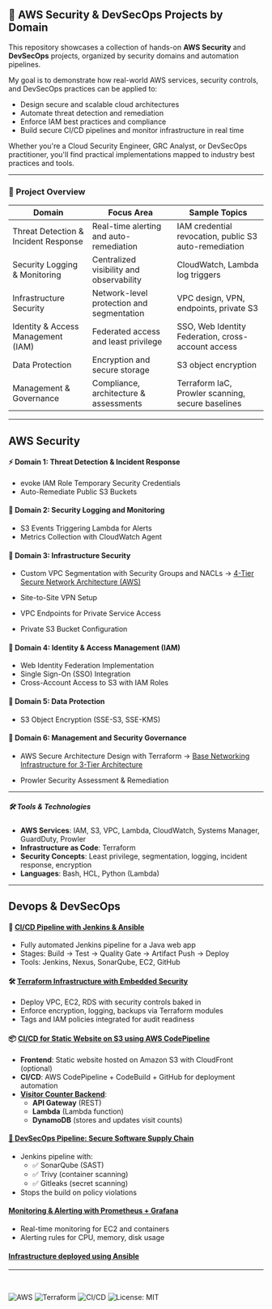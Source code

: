 ## 🔐 AWS Security & DevSecOps Projects by Domain

This repository showcases a collection of hands-on **AWS Security** and **DevSecOps** projects, organized by security domains and automation pipelines.

My goal is to demonstrate how real-world AWS services, security controls, and DevSecOps practices can be applied to:
- Design secure and scalable cloud architectures  
- Automate threat detection and remediation  
- Enforce IAM best practices and compliance  
- Build secure CI/CD pipelines and monitor infrastructure in real time  

Whether you're a Cloud Security Engineer, GRC Analyst, or DevSecOps practitioner, you'll find practical implementations mapped to industry best practices and tools.

---

### 🧭 Project Overview

| Domain | Focus Area | Sample Topics |
|--------|------------|---------------|
| Threat Detection & Incident Response | Real-time alerting and auto-remediation | IAM credential revocation, public S3 auto-remediation |
| Security Logging & Monitoring | Centralized visibility and observability | CloudWatch, Lambda log triggers |
| Infrastructure Security | Network-level protection and segmentation | VPC design, VPN, endpoints, private S3 |
| Identity & Access Management (IAM) | Federated access and least privilege | SSO, Web Identity Federation, cross-account access |
| Data Protection | Encryption and secure storage | S3 object encryption |
| Management & Governance | Compliance, architecture & assessments | Terraform IaC, Prowler scanning, secure baselines |


---


## AWS Security

#### ⚡ Domain 1: **Threat Detection & Incident Response**

- evoke IAM Role Temporary Security Credentials 
- Auto-Remediate Public S3 Buckets


#### 👮 Domain 2: **Security Logging and Monitoring**

- S3 Events Triggering Lambda for Alerts
- Metrics Collection with CloudWatch Agent


#### 🔐 Domain 3: **Infrastructure Security** 

- Custom VPC Segmentation with Security Groups and NACLs 
  → [4-Tier Secure Network Architecture (AWS)](https://github.com/KwesiLovesTech/Four-Tier-Secure-Network-Architecture-AWS-.git)

- Site-to-Site VPN Setup
- VPC Endpoints for Private Service Access
- Private S3 Bucket Configuration


#### 🔑 Domain 4: **Identity & Access Management (IAM)**

- Web Identity Federation Implementation
- Single Sign-On (SSO) Integration
- Cross-Account Access to S3 with IAM Roles


#### 💾 Domain 5: **Data Protection**

- S3 Object Encryption (SSE-S3, SSE-KMS)


#### 🏫 Domain 6: **Management and Security Governance**

- AWS Secure Architecture Design with Terraform
  → [Base Networking Infrastructure for 3-Tier Architecture]()

- Prowler Security Assessment & Remediation

---

##### 🛠️ Tools & Technologies

- **AWS Services**: IAM, S3, VPC, Lambda, CloudWatch, Systems Manager, GuardDuty, Prowler
- **Infrastructure as Code**: Terraform
- **Security Concepts**: Least privilege, segmentation, logging, incident response, encryption
- **Languages**: Bash, HCL, Python (Lambda)


----

## Devops  &  DevSecOps

#### 🔧  [**CI/CD Pipeline with Jenkins & Ansible**](https://github.com/KwesiLovesTech/jenkins-cicd-pipeline.git)
- Fully automated Jenkins pipeline for a Java web app  
- Stages: Build → Test → Quality Gate → Artifact Push → Deploy  
- Tools: Jenkins, Nexus, SonarQube, EC2, GitHub


#### 🛠️  [**Terraform Infrastructure with Embedded Security**]()
- Deploy VPC, EC2, RDS with security controls baked in  
- Enforce encryption, logging, backups via Terraform modules  
- Tags and IAM policies integrated for audit readiness

#### 📦 [**CI/CD for Static Website on S3 using AWS CodePipeline**](https://github.com/KwesiLovesTech/kwesilovestech.com-static-website-deploy.git)
- **Frontend**: Static website hosted on Amazon S3 with CloudFront (optional)
- **CI/CD**: AWS CodePipeline + CodeBuild + GitHub for deployment automation
- [**Visitor Counter Backend**](https://github.com/KwesiLovesTech/kwesilovestech.com-static-website-deploy.git):
  - **API Gateway** (REST)
  - **Lambda** (Lambda function)
  - **DynamoDB** (stores and updates visit counts)

#### [🚧 **DevSecOps Pipeline: Secure Software Supply Chain**]()
- Jenkins pipeline with:
  - ✅ SonarQube (SAST)
  - ✅ Trivy (container scanning)
  - ✅ Gitleaks (secret scanning)
- Stops the build on policy violations


#### [**Monitoring & Alerting with Prometheus + Grafana**](https://github.com/KwesiLovesTech/jenkins-cicd-pipeline.git)
- Real-time monitoring for EC2 and containers  
- Alerting rules for CPU, memory, disk usage  

#### [I**nfrastructure deployed using Ansible**]()

---

<br>

![AWS](https://img.shields.io/badge/AWS-Security-orange?logo=amazonaws)
![Terraform](https://img.shields.io/badge/IaC-Terraform-844FBA?logo=terraform)
![CI/CD](https://img.shields.io/badge/DevSecOps-Enabled-blueviolet?logo=githubactions)
![License: MIT](https://img.shields.io/badge/license-MIT-brightgreen.svg)


